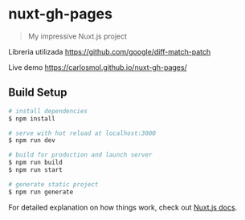 # nuxt-gh-pages

> My impressive Nuxt.js project

Libreria utilizada
https://github.com/google/diff-match-patch

Live demo
https://carlosmol.github.io/nuxt-gh-pages/

## Build Setup

```bash
# install dependencies
$ npm install

# serve with hot reload at localhost:3000
$ npm run dev

# build for production and launch server
$ npm run build
$ npm run start

# generate static project
$ npm run generate
```

For detailed explanation on how things work, check out [Nuxt.js docs](https://nuxtjs.org).

